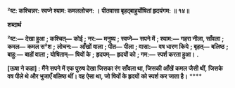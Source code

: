 **²ष्ट: कश्चिन्नर: स्वप्ने श्याम: कमललोचन: ।** **पीतवासा बृहद्बाहुर्योषितां हृदयंगम: ॥ १४॥** 

**शब्दार्थ** 

**²ष्ट:—** **देखा हुआ** **; कश्चित्—** **कोई** **; नर:—** **मनुष्य** **; स्वप्ने—** **सपने में** **; श्याम:—** **गहरा नीला, साँवला** **; कमल—** **कमल स²श** **;** **लोचन:—** **आँखों वाला** **; पीत—** **पीला** **; वासा:—** **वष धारण किये** **; बृहत्—** **बलिष्ठ** **; बाहु:—** **बाहों वाला** **; योषिताम्—** **षियों के** **;** **हृदयम्—** **हृदयों को** **; गम:—** **स्पर्श करता हुआ।** **.** 

**[ऊषा ने कहा] : मैंने सपने में एक पुरुष देखा जिसका रंग साँवला था, जिसकी आँखें** **कमल जैसी थीं, जिसके वष पीले थे और भुजाएँ बलिष्ठ थीं। वह ऐसा था, जो षियों के हृदयों** **को स्पर्श कर जाता है।** **** 